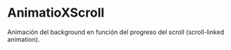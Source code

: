 # AnimatioXScroll
Animación del background en función del progreso del scroll (scroll-linked animation).
